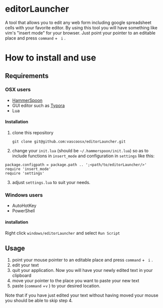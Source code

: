 # editorLauncher
A tool that allows you to edit any web form including google spreadsheet cells with your favorite editor. By using this tool you will have something like vim's "insert mode" for your browser. Just point your pointer to an editable place and press `command` + ` i` .

# How to install and use

## Requirements

### OSX users

- [HammerSpoon](http://www.hammerspoon.org/)
- GUI editor such as [Typora](http://www.typora.io/)
- Lua

#### Installation

1. clone this repository 

   `git clone git@github.com:vascoosx/editorLauncher.git `

2. change your `init.lua` (should be `~/.hammerspoon/init.lua`) so as to include functions in `insert_mode`  and configuration in `settings` like this:

```
package.configpath = package.path .. ';<path/to/editorLauncher/>' 
require 'insert_mode'
require 'settings'
```
3. adjust `settings.lua` to suit your needs.

### Windows users

- AutoHotKey
- PowerShell

#### installation
Right click `windows/editorLauncher` and select `Run Script`

## Usage

1. point your mouse pointer to an editable place and press `command` + ` i` . 
2. edit your text
3. quit your application. Now you will have your newly edited text in your clipboard
4. move your pointer to the place you want to paste your new text
5. paste (`command` +`v` ) to your desired location. 

Note that if you have just edited your text without having moved your mouse you should be able to skip step 4.

